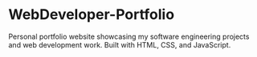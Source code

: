 # WebDeveloper-Portfolio
Personal portfolio website showcasing my software engineering projects and web development work. Built with HTML, CSS, and JavaScript.
